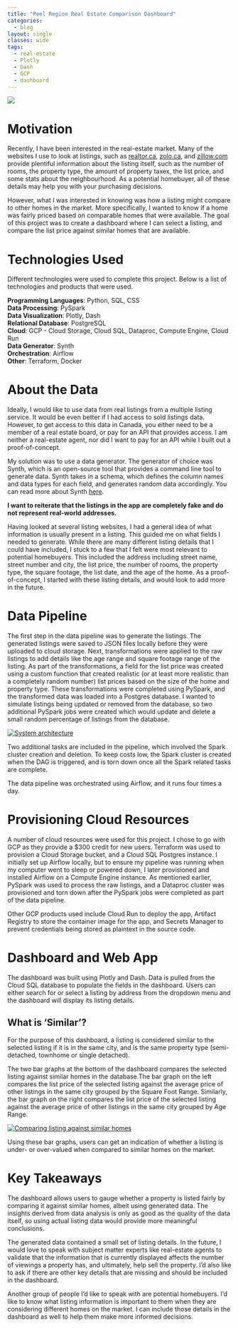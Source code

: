 ```yaml
---
title: "Peel Region Real Estate Comparison Dashboard"
categories:
  - blog
layout: single
classes: wide
tags:
  - real-estate
  - Plotly
  - Dash
  - GCP
  - dashboard
---
```


[![](https://img.shields.io/badge/Google_Cloud_Run-Go_to_app-blue?logo=googlecloud)](https://dash-app-ctyqyt7wvq-uc.a.run.app/)

# Motivation
Recently, I have been interested in the real-estate market. Many of the websites I use to look at listings, such as [realtor.ca](https://www.realtor.ca/), [zolo.ca](https://www.zolo.ca/), and [zillow.com](https://www.zillow.com/) provide plentiful information about the listing itself, such as the number of rooms, the property type, the amount of property taxex, the list price, and some stats about the neighbourhood. As a potential homebuyer, all of these details may help you with your purchasing decisions. 

However, what I was interested in knowing was how a listing might compare to other homes in the market. More specifically, I wanted to know if a home was fairly priced based on comparable homes that were available. The goal of this project was to create a dashboard where I can select a listing, and compare the list price against similar homes that are available. 


# Technologies Used
Different technologies were used to complete this project. Below is a list of technologies and products that were used. 

**Programming Languages**: Python, SQL, CSS  
**Data Processing**: PySpark  
**Data Visualization**: Plotly, Dash  
**Relational Database**: PostgreSQL  
**Cloud**: GCP - Cloud Storage, Cloud SQL, Dataproc, Compute Engine, Cloud Run  
**Data Generator**: Synth  
**Orchestration**: Airflow  
**Other**: Terraform, Docker  

# About the Data 
Ideally, I would like to use data from real listings from a multiple listing service. It would be even better if I had access to sold listings data. However, to get access to this data in Canada, you either need to be a member of a real estate board, or pay for an API that provides access. I am neither a real-estate agent, nor did I want to pay for an API while I built out a proof-of-concept. 

My solution was to use a data generator. The generator of choice was Synth, which is an open-source tool that provides a command line tool to generate data. Synth takes in a schema, which defines the column names and data types for each field, and generates random data accordingly. You can read more about Synth [here](https://www.getsynth.com/docs/getting_started/synth). 

**I want to reiterate that the listings in the app are completely fake and do not represent real-world addresses.**  

Having looked at several listing websites, I had a general idea of what information is usually present in a listing. This guided me on what fields I needed to generate. While there are many different listing details that I could have included, I stuck to a few that I felt were most relevant to potential homebuyers. This included the address including street name, street number and city, the list price, the number of rooms, the property type, the square footage, the list date, and the age of the home. As a proof-of-concept, I started with these listing details, and would look to add more in the future. 

# Data Pipeline 
The first step in the data pipeline was to generate the listings. The generated listings were saved to JSON files locally before they were uploaded to cloud storage. Next, transformations were applied to the raw listings to add details like the age range and square footage range of the listing. As part of the transformations, a field for the list price was created using a custom function that created realistic (or at least more realistic than a completely random number) list prices based on the size of the home and property type. These transformations were completed using PySpark, and the transformed data was loaded into a Postgres database. I wanted to simulate listings being updated or removed from the database, so two additional PySpark jobs were created which would update and delete a small random percentage of listings from the database. 

[![System architecture](../../assets/images/system-architecture.png)](https://dash-app-ctyqyt7wvq-uc.a.run.app/)

Two additional tasks are included in the pipeline, which involved the Spark cluster creation and deletion. To keep costs low, the Spark cluster is created when the DAG is triggered, and is torn down once all the Spark related tasks are complete. 

The data pipeline was orchestrated using Airflow, and it runs four times a day.  

# Provisioning Cloud Resources
A number of cloud resources were used for this project. I chose to go with GCP as they provide a $300 credit for new users. Terraform was used to provision a Cloud Storage bucket, and a Cloud SQL Postgres instance. I initially set up Airflow locally, but to ensure my pipeline was running when my computer went to sleep or powered down, I later provisioned and installed Airflow on a Compute Engine instance. As mentioned earlier, PySpark was used to process the raw listings, and a Dataproc cluster was provisioned and torn down after the PySpark jobs were completed as part of the data pipeline. 

Other GCP products used include Cloud Run to deploy the app, Artifact Registry to store the container image for the app, and Secrets Manager to prevent credentials being stored as plaintext in the source code. 

# Dashboard and Web App
The dashboard was built using Plotly and Dash. Data is pulled from the Cloud SQL database to populate the fields in the dashboard. Users can either search for or select a listing by address from the dropdown menu and the dashboard will display its listing details. 

## What is ‘Similar’? 
For the purpose of this dashboard, a listing is considered similar to the selected listing if it is in the same city, and is the same property type (semi-detached, townhome or single detached). 

The two bar graphs at the bottom of the dashboard compares the selected listing against similar homes in the database.The bar graph on the left compares the list price of the selected listing against the average price of other listings in the same city grouped by the Square Foot Range. Similarly, the bar graph on the right compares the list price of the selected listing against the average price of other listings in the same city grouped by Age Range. 

[![Comparing listing against similar homes](../../assets/images/property-comparison.png)](https://dash-app-ctyqyt7wvq-uc.a.run.app/)

Using these bar graphs, users can get an indication of whether a listing is under- or over-valued when compared to similar homes on the market. 

# Key Takeaways
The dashboard allows users to gauge whether a property is listed fairly by comparing it against similar homes, albeit using generated data. The insights derived from data analysis is only as good as the quality of the data itself, so using actual listing data would provide more meaningful conclusions. 

The generated data contained a small set of listing details. In the future, I would love to speak with subject matter experts like real-estate agents to validate that the information that is currently displayed affects the number of viewings a property has, and ultimately, help sell the property. I’d also like to ask if there are other key details that are missing and should be included in the dashboard.

Another group of people I’d like to speak with are potential homebuyers. I’d like to know what listing information is important to them when they are considering different homes on the market. I can include those details in the dashboard as well to help them make more informed decisions. 
